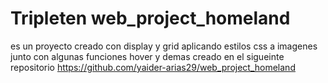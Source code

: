 # Tripleten web_project_homeland
es un proyecto creado con display y grid aplicando estilos css a imagenes junto con algunas funciones hover y demas
creado en el sigueinte repositorio
https://github.com/yaider-arias29/web_project_homeland
